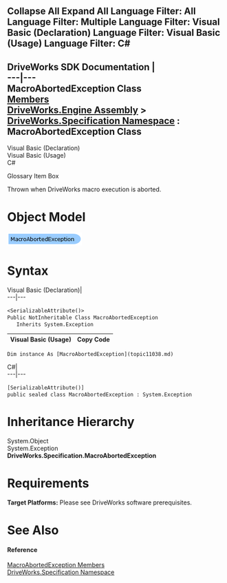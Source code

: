 Collapse All Expand All Language Filter: All  Language Filter: Multiple  Language Filter: Visual Basic (Declaration) Language Filter: Visual Basic (Usage) Language Filter: C#  
---  
DriveWorks SDK Documentation  |   
---|---  
MacroAbortedException Class   
[Members](topic11039.md)   
[DriveWorks.Engine Assembly](topic2156.md) > [DriveWorks.Specification Namespace](topic10764.md) : MacroAbortedException Class  
---  
  
Visual Basic (Declaration)    
Visual Basic (Usage)    
C# 

Glossary Item Box

Thrown when DriveWorks macro execution is aborted. 

# Object Model

![](dotnetdiagramimages/image561.png)

# Syntax

Visual Basic (Declaration)|   
---|---  
      
    
    <SerializableAttribute()>
    Public NotInheritable Class MacroAbortedException 
       Inherits System.Exception  
  
Visual Basic (Usage)| Copy Code  
---|---  
      
    
    Dim instance As [MacroAbortedException](topic11038.md)  
  
C#|   
---|---  
      
    
    [SerializableAttribute()]
    public sealed class MacroAbortedException : System.Exception   
  
# Inheritance Hierarchy

System.Object  
System.Exception  
**DriveWorks.Specification.MacroAbortedException**  


# Requirements

**Target Platforms:** Please see DriveWorks software prerequisites.

# See Also

#### Reference

[MacroAbortedException Members](topic11039.md)   
[DriveWorks.Specification Namespace](topic10764.md)


